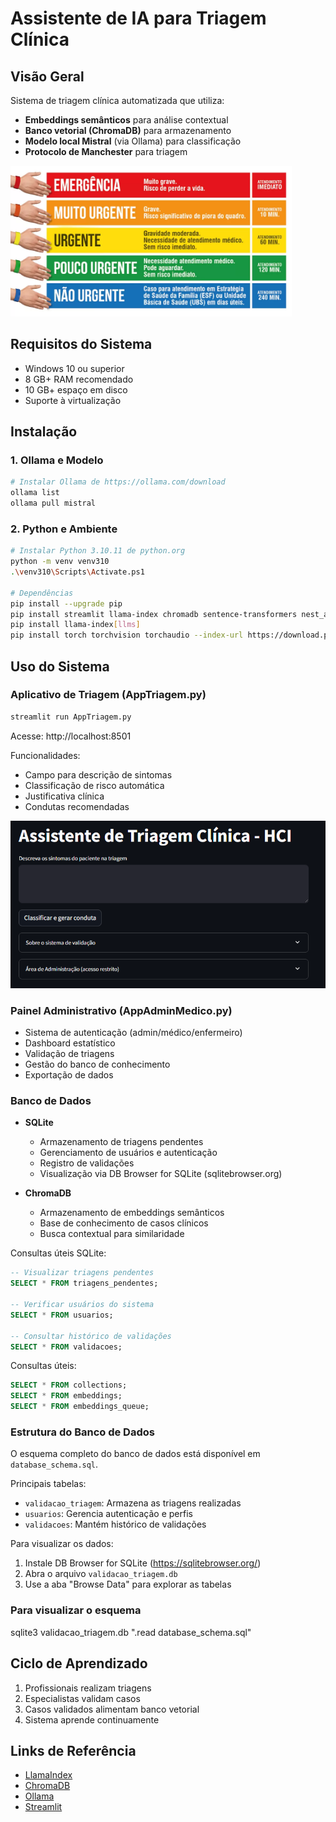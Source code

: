 # Assistente de IA para Triagem Clínica

## Visão Geral
Sistema de triagem clínica automatizada que utiliza:
- **Embeddings semânticos** para análise contextual
- **Banco vetorial (ChromaDB)** para armazenamento
- **Modelo local Mistral** (via Ollama) para classificação
- **Protocolo de Manchester** para triagem

<img src="figs/infografico-protocolo-manchester.webp" alt="Protocolo de Manchester" width="450"/>

## Requisitos do Sistema
- Windows 10 ou superior
- 8 GB+ RAM recomendado
- 10 GB+ espaço em disco
- Suporte à virtualização

## Instalação

### 1. Ollama e Modelo
```bash
# Instalar Ollama de https://ollama.com/download
ollama list
ollama pull mistral
```

### 2. Python e Ambiente
```bash
# Instalar Python 3.10.11 de python.org
python -m venv venv310
.\venv310\Scripts\Activate.ps1

# Dependências
pip install --upgrade pip
pip install streamlit llama-index chromadb sentence-transformers nest_asyncio
pip install llama-index[llms]
pip install torch torchvision torchaudio --index-url https://download.pytorch.org/whl/cu118
```

## Uso do Sistema

### Aplicativo de Triagem (AppTriagem.py)
```bash
streamlit run AppTriagem.py
```
Acesse: http://localhost:8501

Funcionalidades:
- Campo para descrição de sintomas
- Classificação de risco automática
- Justificativa clínica
- Condutas recomendadas

<img src="figs/interface.png" alt="Interface do Assistente de Triagem" width="600"/>

### Painel Administrativo (AppAdminMedico.py)
- Sistema de autenticação (admin/médico/enfermeiro)
- Dashboard estatístico
- Validação de triagens
- Gestão do banco de conhecimento
- Exportação de dados

### Banco de Dados
- **SQLite**
  - Armazenamento de triagens pendentes
  - Gerenciamento de usuários e autenticação
  - Registro de validações
  - Visualização via DB Browser for SQLite (sqlitebrowser.org)

- **ChromaDB**
  - Armazenamento de embeddings semânticos
  - Base de conhecimento de casos clínicos
  - Busca contextual para similaridade

Consultas úteis SQLite:
```sql
-- Visualizar triagens pendentes
SELECT * FROM triagens_pendentes;

-- Verificar usuários do sistema
SELECT * FROM usuarios;

-- Consultar histórico de validações
SELECT * FROM validacoes;
```

Consultas úteis:
```sql
SELECT * FROM collections;
SELECT * FROM embeddings;
SELECT * FROM embeddings_queue;
```

### Estrutura do Banco de Dados

O esquema completo do banco de dados está disponível em `database_schema.sql`. 

Principais tabelas:
- `validacao_triagem`: Armazena as triagens realizadas
- `usuarios`: Gerencia autenticação e perfis
- `validacoes`: Mantém histórico de validações

Para visualizar os dados:
1. Instale DB Browser for SQLite (https://sqlitebrowser.org/)
2. Abra o arquivo `validacao_triagem.db`
3. Use a aba "Browse Data" para explorar as tabelas

### Para visualizar o esquema
sqlite3 validacao_triagem.db ".read database_schema.sql"

## Ciclo de Aprendizado
1. Profissionais realizam triagens
2. Especialistas validam casos
3. Casos validados alimentam banco vetorial
4. Sistema aprende continuamente

## Links de Referência
- [LlamaIndex](https://docs.llamaindex.ai/en/stable/)
- [ChromaDB](https://docs.trychroma.com/)
- [Ollama](https://ollama.com/)
- [Streamlit](https://streamlit.io/)
